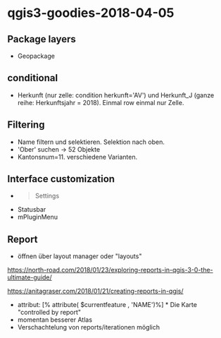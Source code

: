 # qgis3-goodies-2018-04-05

## Package layers
* Geopackage

## conditional
* Herkunft (nur zelle: condition herkunft='AV') und Herkunft_J (ganze reihe: Herkunftsjahr = 2018). Einmal row einmal nur Zelle.

## Filtering
* Name filtern und selektieren. Selektion nach oben.
* 'Ober' suchen -> 52 Objekte
* Kantonsnum=11. verschiedene Varianten.

## Interface customization
* > Settings
* Statusbar
* mPluginMenu

## Report

* öffnen über layout manager oder "layouts"

https://north-road.com/2018/01/23/exploring-reports-in-qgis-3-0-the-ultimate-guide/

https://anitagraser.com/2018/01/21/creating-reports-in-qgis/

* attribut: [% attribute(  $currentfeature , 'NAME')%]
* Die Karte "controlled by report"
* momentan besserer Atlas
* Verschachtelung von reports/iterationen möglich
